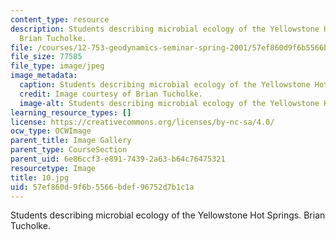 ```yaml
---
content_type: resource
description: Students describing microbial ecology of the Yellowstone Hot Springs.
  Brian Tucholke.
file: /courses/12-753-geodynamics-seminar-spring-2001/57ef860d9f6b5566bdef96752d7b1c1a_10.jpg
file_size: 77585
file_type: image/jpeg
image_metadata:
  caption: Students describing microbial ecology of the Yellowstone Hot Springs.
  credit: Image courtesy of Brian Tucholke.
  image-alt: Students describing microbial ecology of the Yellowstone Hot Springs.
learning_resource_types: []
license: https://creativecommons.org/licenses/by-nc-sa/4.0/
ocw_type: OCWImage
parent_title: Image Gallery
parent_type: CourseSection
parent_uid: 6e86ccf3-e891-7439-2a63-b64c76475321
resourcetype: Image
title: 10.jpg
uid: 57ef860d-9f6b-5566-bdef-96752d7b1c1a
---
```

Students describing microbial ecology of the Yellowstone Hot Springs. Brian Tucholke.